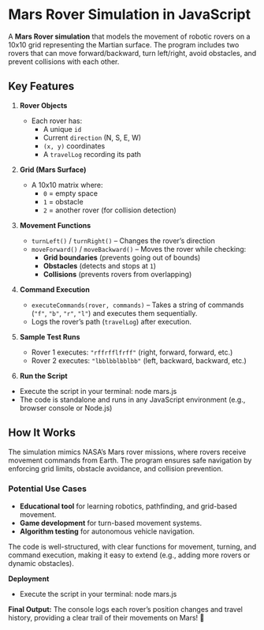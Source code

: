 # Mars Rover Simulation in JavaScript  

 A **Mars Rover simulation** that models the movement of robotic rovers on a 10x10 grid representing the Martian surface.
 The program includes two rovers that can move forward/backward, turn left/right, avoid obstacles, and prevent collisions with each other.  

## **Key Features**  

1. **Rover Objects**  
   - Each rover has:  
     - A unique `id`  
     - Current `direction` (N, S, E, W)  
     - `(x, y)` coordinates  
     - A `travelLog` recording its path  

2. **Grid (Mars Surface)**  
   - A 10x10 matrix where:  
     - `0` = empty space  
     - `1` = obstacle  
     - `2` = another rover (for collision detection)  

3. **Movement Functions**  
   - `turnLeft()` / `turnRight()` – Changes the rover’s direction  
   - `moveForward()` / `moveBackward()` – Moves the rover while checking:  
     - **Grid boundaries** (prevents going out of bounds)  
     - **Obstacles** (detects and stops at `1`)  
     - **Collisions** (prevents rovers from overlapping)  

4. **Command Execution**  
   - `executeCommands(rover, commands)` – Takes a string of commands (`"f"`, `"b"`, `"r"`, `"l"`) and executes them sequentially.  
   - Logs the rover’s path (`travelLog`) after execution.  

5. **Sample Test Runs**  
   - Rover 1 executes: `"rffrfflfrff"` (right, forward, forward, etc.)  
   - Rover 2 executes: `"lbblbblbblbb"` (left, backward, backward, etc.)
  
6. **Run the Script**
  - Execute the script in your terminal:
       node mars.js  
  - The code is standalone and runs in any JavaScript environment (e.g., browser console or Node.js)
    
## **How It Works**  
The simulation mimics NASA’s Mars rover missions, where rovers receive movement commands from Earth.
The program ensures safe navigation by enforcing grid limits, obstacle avoidance, and collision prevention.  

### **Potential Use Cases**  
- **Educational tool** for learning robotics, pathfinding, and grid-based movement.  
- **Game development** for turn-based movement systems.  
- **Algorithm testing** for autonomous vehicle navigation.  

The code is well-structured, with clear functions for movement, turning, and command execution, making it easy to extend (e.g., adding more rovers or dynamic obstacles).  

**Deployment**
 - Execute the script in your terminal:
       node mars.js
   
**Final Output:**
The console logs each rover’s position changes and travel history, providing a clear trail of their movements on Mars! 🚀
